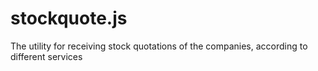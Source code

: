 stockquote.js
=============

The utility for receiving stock quotations of the companies, according to different services

